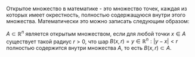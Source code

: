 Открытое множество в математике - это множество точек, каждая из которых имеет окрестность, полностью содержащуюся внутри этого множества. 
Математически это можно записать следующим образом:

$A \subset \mathbb{R}^n$ является открытым множеством, если для любой точки $x \in A$ существует такой радиус $r > 0$, что шар $B(x,r) = {y \in \mathbb{R}^n : |y-x| < r}$ полностью содержится внутри множества $A$, то есть $B(x,r) \subset A$.